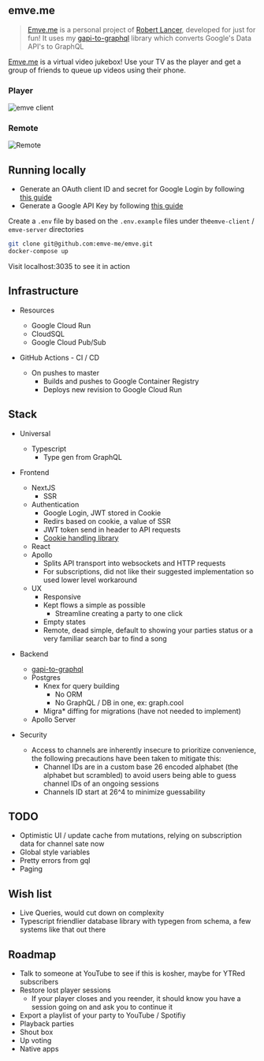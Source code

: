 emve.me
---
> [Emve.me](https://emve.me)  is a personal project of [Robert Lancer](https://github.com/rlancer), developed for just for fun!
> It uses my [gapi-to-graphql](https://github.com/rlancer/gapi-to-graphql) library which converts Google's Data API's to GraphQL 

[Emve.me](https://emve.me) is a virtual video jukebox! Use your TV as the player and get a group of friends to queue up videos using their phone.

### Player
<img style="padding-right:8px;max-width: 650px" alt='emve client' src='https://user-images.githubusercontent.com/1339007/121413584-d2acff00-c933-11eb-8307-b14fc2b55c40.png' />

### Remote

![Remote](https://user-images.githubusercontent.com/1339007/121435957-bddd6500-c94d-11eb-97cd-0b67f7dd6073.png)

## Running locally

* Generate an OAuth client ID and secret for Google Login by following [this guide](https://developers.google.com/identity/sign-in/web/sign-in)
* Generate a Google API Key by following [this guide](https://developers.google.com/youtube/registering_an_application)

Create a `.env` file by based on the `.env.example` files under the`emve-client` / `emve-server` directories

```bash
git clone git@github.com:emve-me/emve.git
docker-compose up
```

Visit localhost:3035 to see it in action 

## Infrastructure

* Resources
    * Google Cloud Run  
    * CloudSQL
    * Google Cloud Pub/Sub

* GitHub Actions - CI / CD
  * On pushes to master
    * Builds and pushes to Google Container Registry 
    * Deploys new revision to Google Cloud Run
    
## Stack
   * Universal
       * Typescript
           * Type gen from GraphQL
   * Frontend
       * NextJS
           * SSR
       * Authentication
           * Google Login, JWT stored in Cookie
           * Redirs based on cookie, a value of SSR
           * JWT token send in header to API requests
           * [Cookie handling library](https://www.npmjs.com/package/vanilla-cookies)
       * React
       * Apollo
           * Splits API transport into websockets and HTTP requests
           * For subscriptions, did not like their suggested implementation so used lower level workaround
       * UX
           * Responsive
           * Kept flows a simple as possible
               * Streamline creating a party to one click
           * Empty states
           * Remote, dead simple, default to showing your parties status or a very familiar search bar to find a song
       
   * Backend
       * [gapi-to-graphql](https://github.com/rlancer/gapi-to-graphql)
       * Postgres
           * Knex for query building
               * No ORM
               * No GraphQL / DB in one, ex: graph.cool
           * Migra* diffing for migrations (have not needed to implement)
       * Apollo Server
   * Security
       * Access to channels are inherently insecure to prioritize convenience, the following precautions have been taken to mitigate this:
           * Channel IDs are in a custom base 26 encoded alphabet (the alphabet but scrambled) to avoid users being able to guess channel IDs of an ongoing sessions
           * Channels ID start at 26^4 to minimize guessability


## TODO

- Optimistic UI / update cache from mutations, relying on subscription data for channel sate now
- Global style variables
- Pretty errors from gql
- Paging

## Wish list

- Live Queries, would cut down on complexity 
- Typescript friendlier database library with typegen from schema, a few systems like that out there

## Roadmap

- Talk to someone at YouTube to see if this is kosher, maybe for YTRed subscribers
- Restore lost player sessions
    - If your player closes and you reender, it should know you have a session going on and ask you to continue it
- Export a playlist of your party to YouTube / Spotifiy
- Playback parties
- Shout box
- Up voting
- Native apps
